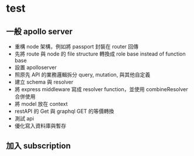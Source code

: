 # test

## 一般 apollo server

- 重構 node 架構，例如將 passport 封裝在 router 回傳
- 先將 route 與 node 的 file structure 轉換成 role base instead of function base
- 設置 apolloserver
- 照原先 API 的業務邏輯拆分 query, mutation, 與其他自定義
- 建立 schema 與 resolver
- 將 express middleware 寫成 resolver function，並使用 combineResolver 合併使用
- 將 model 放在 context
- restAPI 的 Get 與 graphql GET 的等價轉換
- 測試 api
- 優化寫入資料庫與暫存

## 加入 subscription
